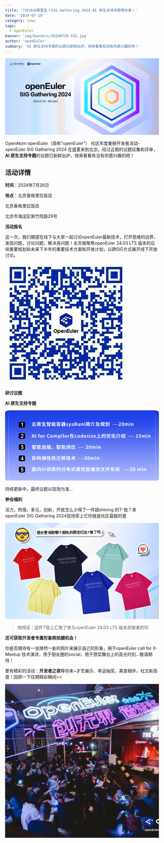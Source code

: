```yaml
---
title: '7月26日哪里去？SIG Gathering 2024 AI 原生支持专题等你来！'
date: '2024-07-19'
category: news
tags:
  - openEuler
banner: 'img/banners/20240720-SIG.jpg'
author: 'openEuler'
summary: 'AI 原生支持专题的议题已新鲜出炉，快来看看有没有你感兴趣的吧！'
---
```




![image2](./media/image1.png)

OpenAtom openEuler（简称\"openEuler\"） 社区年度重磅开发者活动-openEuler
SIG Gathering 2024
在盛夏来到北京。经过近期的议题征集和评审，**AI 原生支持专题**的议题已新鲜出炉，快来看看有没有你感兴趣的吧！

**活动详情**
---------

**时间**：2024年7月26日

**地点**：北京香格里拉饭店

北京香格里拉饭店

北京市海淀区紫竹院路29号

**活动报名**

这一次，我们期望在线下与大家一起讨论openEuler最新技术，打开思维的边界，发现问题，讨论问题，解决真问题！全天候聚焦openEuler
24.03 LTS
版本的后续重要规划和未来下半年的重要技术方案和开发计划，以跨SIG方式展开线下开放讨论。


![image2](./media/image2.jpeg)

**研讨议题**

**AI 原生支持专题**


![image2](./media/image3.png)

持续更新中，最终议题以现场为准\...

**参会福利**

活力，热情，多元，创新，开放怎么少得了一件超shining
的T-恤？来openEuler SIG Gathering 2024现场穿上它你就是社区最靓的崽

![image2](./media/image4.png)

> 悄悄话：这件T恤上汇聚了参与openEuler 24.03 LTS 版本贡献者的ID

**还可获取开发者专属形象照拍摄机会！**

你是否期待有一张焕然一新的照片来展示自己的形象，用于openEuler call for
X- Meetup
技术演讲，用于朋友圈的social，用于颁奖舞台上的高光时刻\...敬请期待！

更有精彩的活动：**开发者之夜**等你来\~才艺展示、幸运抽奖、美食相伴，社交新高度！回顾一下往期精彩瞬间\>\>



![image2](./media/image5.jpeg)

